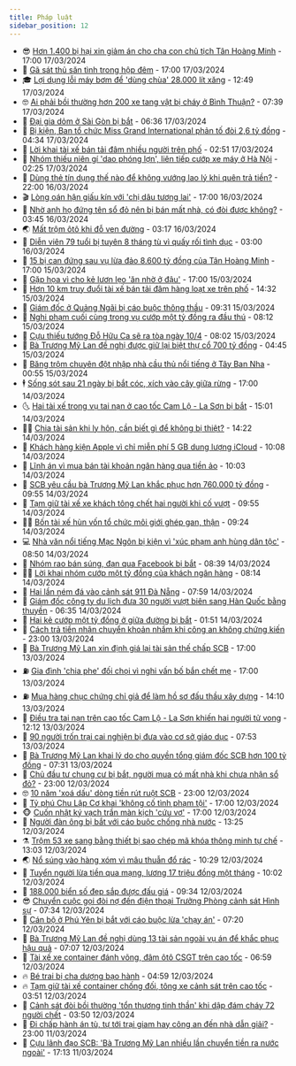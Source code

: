 ```yaml
---
title: Pháp luật
sidebar_position: 12
---
```


<!-- vnexpress-phap-luat:START -->
- 😎 [Hơn 1.400 bị hại xin giảm án cho cha con chủ tịch Tân Hoàng Minh](https://vnexpress.net/hon-1-400-bi-hai-xin-giam-nhe-cho-cha-con-chu-tich-tan-hoang-minh-4722606.html) - 17:00 17/03/2024
- 🥰 [Gã sát thủ săn tình trong hộp đêm](https://vnexpress.net/ga-sat-thu-san-tinh-trong-hop-dem-4720685.html) - 17:00 17/03/2024
- 🎓 [Lợi dụng lỗi máy bơm để &#39;dùng chùa&#39; 28.000 lít xăng](https://vnexpress.net/loi-dung-loi-may-bom-de-dung-chua-28-000-lit-xang-4723284.html) - 12:49 17/03/2024
- 🤓 [Ai phải bồi thường hơn 200 xe tang vật bị cháy ở Bình Thuận?](https://vnexpress.net/ai-phai-boi-thuong-hon-200-xe-tang-vat-bi-chay-o-binh-thuan-4723262.html) - 07:39 17/03/2024
- 🎊 [Đại gia dỏm ở Sài Gòn bị bắt](https://vnexpress.net/dai-gia-dom-o-sai-gon-bi-bat-4723278.html) - 06:36 17/03/2024
- 🙉 [Bị kiện, Ban tổ chức Miss Grand International phản tố đòi 2,6 tỷ đồng](https://vnexpress.net/bi-kien-ban-to-chuc-miss-grand-international-phan-to-doi-2-6-ty-dong-4723244.html) - 04:34 17/03/2024
- 🤡 [Lời khai tài xế bán tải đâm nhiều người trên phố](https://video.vnexpress.net/loi-khai-tai-xe-ban-tai-dam-nhieu-nguoi-tren-pho-4723160.html) - 02:51 17/03/2024
- 🗽 [Nhóm thiếu niên gí &#39;dao phóng lợn&#39;, liên tiếp cướp xe máy ở Hà Nội](https://vnexpress.net/nhom-thieu-nien-gi-dao-phong-lon-lien-tiep-cuop-xe-may-o-ha-noi-4723153.html) - 02:25 17/03/2024
- 🌋 [Dùng thẻ tín dụng thế nào để không vướng lao lý khi quên trả tiền?](https://vnexpress.net/dung-the-tin-dung-the-nao-de-khong-vuong-lao-ly-khi-quen-tra-tien-4723124.html) - 22:00 16/03/2024
- 🎬 [Lòng oán hận giấu kín với &#39;chị dâu tương lai&#39;](https://vnexpress.net/long-oan-han-giau-kin-voi-chi-dau-tuong-lai-4721324.html) - 17:00 16/03/2024
- 💯 [Nhờ anh họ đứng tên sổ đỏ nên bị bán mất nhà, có đòi được không?](https://vnexpress.net/nho-anh-ho-dung-ten-so-do-nen-bi-ban-mat-nha-co-doi-duoc-khong-4720875.html) - 03:45 16/03/2024
- 🌏 [Mất trộm ôtô khi đỗ ven đường](https://vnexpress.net/mat-trom-oto-khi-do-ven-duong-4722897.html) - 03:17 16/03/2024
- 🌊 [Diễn viên 79 tuổi bị tuyên 8 tháng tù vì quấy rối tình dục](https://vnexpress.net/dien-vien-79-tuoi-cua-squid-game-bi-tuyen-8-thang-tu-vi-quay-roi-tinh-duc-4722958.html) - 03:00 16/03/2024
- 💂 [15 bị can đứng sau vụ lừa đảo 8.600 tỷ đồng của Tân Hoàng Minh](https://vnexpress.net/15-bi-can-dung-sau-vu-lua-dao-8-600-ty-dong-cua-tan-hoang-minh-4721341.html) - 17:00 15/03/2024
- 🎡 [Gặp họa vì cho kẻ lươn lẹo &#39;ăn nhờ ở đậu&#39;](https://vnexpress.net/gap-hoa-vi-cho-ke-luon-leo-an-nho-o-dau-4720683.html) - 17:00 15/03/2024
- 🫶 [Hơn 10 km truy đuổi tài xế bán tải đâm hàng loạt xe trên phố](https://video.vnexpress.net/hon-10-km-truy-duoi-tai-xe-ban-tai-dam-hang-loat-xe-tren-pho-4722855.html) - 14:32 15/03/2024
- 🐲 [Giám đốc ở Quảng Ngãi bị cáo buộc thông thầu](https://vnexpress.net/giam-doc-o-quang-ngai-bi-cao-buoc-thong-thau-4722800.html) - 09:31 15/03/2024
- 🚀 [Nghi phạm cuối cùng trong vụ cướp một tỷ đồng ra đầu thú](https://vnexpress.net/nghi-pham-cuoi-cung-trong-vu-cuop-mot-ty-dong-ra-dau-thu-4722715.html) - 08:12 15/03/2024
- 🎊 [Cựu thiếu tướng Đỗ Hữu Ca sẽ ra tòa ngày 10/4](https://vnexpress.net/cuu-thieu-tuong-do-huu-ca-se-ra-toa-ngay-10-4-4722700.html) - 08:02 15/03/2024
- 🤗 [Bà Trương Mỹ Lan đề nghị được giữ lại biệt thự cổ 700 tỷ đồng](https://vnexpress.net/ba-truong-my-lan-de-nghi-duoc-giu-lai-biet-thu-co-700-ty-dong-4722626.html) - 04:45 15/03/2024
- 🗽 [Băng trộm chuyên đột nhập nhà cầu thủ nổi tiếng ở Tây Ban Nha](https://vnexpress.net/bang-trom-chuyen-dot-nhap-nha-cau-thu-noi-tieng-o-tay-ban-nha-4722458.html) - 00:55 15/03/2024
- 🕴 [Sống sót sau 21 ngày bị bắt cóc, xích vào cây giữa rừng](https://vnexpress.net/song-sot-sau-21-ngay-bi-bat-coc-xich-vao-cay-giua-rung-4721148.html) - 17:00 14/03/2024
- 🌜 [Hai tài xế trong vụ tai nạn ở cao tốc Cam Lộ - La Sơn bị bắt](https://vnexpress.net/hai-tai-xe-trong-vu-tai-nan-tren-cao-toc-cam-lo-la-son-bi-khoi-to-4722449.html) - 15:01 14/03/2024
- 🧑‍🏫 [Chia tài sản khi ly hôn, cần biết gì để không bị thiệt?](https://vnexpress.net/chia-tai-san-khi-ly-hon-can-biet-gi-de-khong-bi-thiet-4720923.html) - 14:22 14/03/2024
- 🦩 [Khách hàng kiện Apple vì chỉ miễn phí 5 GB dung lượng iCloud](https://vnexpress.net/khach-hang-kien-apple-vi-chi-mien-phi-5-gb-dung-luong-icloud-4722223.html) - 10:08 14/03/2024
- 💼 [Lĩnh án vì mua bán tài khoản ngân hàng qua tiền ảo](https://vnexpress.net/do-tu-vi-mua-ban-tai-khoan-ngan-hang-qua-tien-ao-4722336.html) - 10:03 14/03/2024
- 💫 [SCB yêu cầu bà Trương Mỹ Lan khắc phục hơn 760.000 tỷ đồng](https://vnexpress.net/scb-yeu-cau-ba-truong-my-lan-khac-phuc-hon-760-000-ty-dong-4722364.html) - 09:55 14/03/2024
- 🦅 [Tạm giữ tài xế xe khách tông chết hai người khi cố vượt](https://vnexpress.net/tam-giu-tai-xe-xe-khach-tong-chet-hai-nguoi-khi-co-vuot-4722339.html) - 09:55 14/03/2024
- 🧑‍💻 [Bốn tài xế hùn vốn tổ chức môi giới ghép gan, thận](https://vnexpress.net/bon-tai-xe-hun-von-to-chuc-moi-gioi-ghep-gan-than-4722269.html) - 09:24 14/03/2024
- 💻 [Nhà văn nổi tiếng Mạc Ngôn bị kiện vì &#39;xúc phạm anh hùng dân tộc&#39;](https://vnexpress.net/nha-van-noi-tieng-mac-ngon-bi-kien-vi-xuc-pham-anh-hung-dan-toc-4722231.html) - 08:50 14/03/2024
- 🤠 [Nhóm rao bán súng, đạn qua Facebook bị bắt](https://vnexpress.net/duong-day-rao-ban-sung-dan-qua-facebook-bi-bat-4722288.html) - 08:39 14/03/2024
- 🧑‍🏫 [Lời khai nhóm cướp một tỷ đồng của khách ngân hàng](https://video.vnexpress.net/loi-khai-nhom-cuop-mot-ty-dong-cua-khach-ngan-hang-4722265.html) - 08:14 14/03/2024
- 🌈 [Hai lần ném đá vào cảnh sát 911 Đà Nẵng](https://vnexpress.net/hai-lan-nem-da-vao-canh-sat-911-da-nang-4722264.html) - 07:59 14/03/2024
- 🌮 [Giám đốc công ty du lịch đưa 30 người vượt biên sang Hàn Quốc bằng thuyền](https://vnexpress.net/giam-doc-cong-ty-du-lich-dua-30-nguoi-vuot-bien-sang-han-quoc-bang-thuyen-4722213.html) - 06:35 14/03/2024
- 🐲 [Hai kẻ cướp một tỷ đồng ở giữa đường bị bắt](https://vnexpress.net/hai-ke-cuop-mot-ty-dong-o-giua-duong-bi-bat-4722051.html) - 01:51 14/03/2024
- 🧰 [Cách trả tiền nhận chuyển khoản nhầm khi công an không chứng kiến](https://vnexpress.net/cach-tra-tien-nhan-chuyen-khoan-nham-khi-cong-an-khong-chung-kien-4721424.html) - 23:00 13/03/2024
- 💄 [Bà Trương Mỹ Lan xin định giá lại tài sản thế chấp SCB](https://vnexpress.net/ba-truong-my-lan-xin-dinh-gia-lai-tai-san-the-chap-scb-4721949.html) - 17:00 13/03/2024
- ⛽️ [Gia đình &#39;chia phe&#39; đối chọi vì nghi vấn bố bắn chết mẹ](https://vnexpress.net/gia-dinh-chia-phe-doi-choi-vi-nghi-van-bo-ban-chet-me-4721151.html) - 17:00 13/03/2024
- ⛽️ [Mua hàng chục chứng chỉ giả để làm hồ sơ đấu thầu xây dựng](https://vnexpress.net/mua-hang-chuc-chung-chi-gia-de-lam-ho-so-dau-thau-xay-dung-4721975.html) - 14:10 13/03/2024
- 💂 [Điều tra tai nạn trên cao tốc Cam Lộ - La Sơn khiến hai người tử vong](https://vnexpress.net/dieu-tra-tai-nan-tren-cao-toc-cam-lo-la-son-khien-hai-nguoi-tu-vong-4721295.html) - 12:12 13/03/2024
- 🤔 [90 người trốn trại cai nghiện bị đưa vào cơ sở giáo dục](https://vnexpress.net/90-nguoi-tron-trai-cai-nghien-bi-dua-vao-co-so-giao-duc-4721815.html) - 07:53 13/03/2024
- 🧐 [Bà Trương Mỹ Lan khai lý do cho quyền tổng giám đốc SCB hơn 100 tỷ đồng](https://vnexpress.net/ba-truong-my-lan-khai-ly-do-cho-quyen-tong-giam-doc-scb-hon-100-ty-dong-4721796.html) - 07:31 13/03/2024
- 🎃 [Chủ đầu tư chung cư bị bắt, người mua có mất nhà khi chưa nhận sổ đỏ?](https://vnexpress.net/chu-dau-tu-chung-cu-bi-bat-nguoi-mua-co-mat-nha-khi-chua-nhan-so-do-4721378.html) - 23:00 12/03/2024
- 🤓 [10 năm &#39;xoá dấu&#39; dòng tiền rút ruột SCB](https://vnexpress.net/10-nam-xoa-dau-dong-tien-rut-ruot-scb-4720689.html) - 23:00 12/03/2024
- 💃 [Tỷ phú Chu Lập Cơ khai &#39;không cố tình phạm tội&#39;](https://vnexpress.net/ty-phu-chu-lap-co-khai-khong-co-tinh-pham-toi-4721533.html) - 17:00 12/03/2024
- 🐵 [Cuốn nhật ký vạch trần màn kịch &#39;cứu vợ&#39;](https://vnexpress.net/cuon-nhat-ky-vach-tran-man-kich-cuu-vo-4720682.html) - 17:00 12/03/2024
- 🤖 [Người đàn ông bị bắt với cáo buộc chống nhà nước](https://vnexpress.net/nguoi-dan-ong-bi-bat-voi-cao-buoc-chong-nha-nuoc-4721540.html) - 13:25 12/03/2024
- ⚗️ [Trộm 53 xe sang bằng thiết bị sao chép mã khóa thông minh tự chế](https://vnexpress.net/trom-53-xe-sang-bang-thiet-bi-sao-chep-ma-khoa-thong-minh-tu-che-4721513.html) - 13:03 12/03/2024
- 🌏 [Nổ súng vào hàng xóm vì mâu thuẫn đổ rác](https://vnexpress.net/no-sung-vao-hang-xom-vi-mau-thuan-do-rac-4721493.html) - 10:29 12/03/2024
- 🦆 [Tuyển người lừa tiền qua mạng, lương 17 triệu đồng một tháng](https://vnexpress.net/tuyen-nguoi-lua-tien-qua-mang-luong-17-trieu-dong-mot-thang-4721478.html) - 10:02 12/03/2024
- 🐎 [188.000 biển số đẹp sắp được đấu giá](https://vnexpress.net/188-000-bien-so-dep-sap-duoc-dau-gia-4721426.html) - 09:34 12/03/2024
- 😎 [Chuyển cuộc gọi đòi nợ đến điện thoại Trưởng Phòng cảnh sát Hình sự](https://vnexpress.net/chuyen-cuoc-goi-vao-so-truong-phong-canh-sat-hinh-su-de-hu-doa-4721360.html) - 07:34 12/03/2024
- 💪 [Cán bộ ở Phú Yên bị bắt với cáo buộc lừa &#39;chạy án&#39;](https://vnexpress.net/can-bo-o-phu-yen-bi-bat-voi-cao-buoc-lua-chay-an-4721361.html) - 07:20 12/03/2024
- 🤡 [Bà Trương Mỹ Lan đề nghị dùng 13 tài sản ngoài vụ án để khắc phục hậu quả](https://vnexpress.net/ba-truong-my-lan-de-nghi-dung-13-tai-san-ngoai-vu-an-de-khac-phuc-hau-qua-4721373.html) - 07:07 12/03/2024
- 🌁 [Tài xế xe container đánh võng, đâm ôtô CSGT trên cao tốc](https://video.vnexpress.net/tai-xe-xe-container-danh-vong-dam-oto-csgt-tren-cao-toc-4721370.html) - 06:59 12/03/2024
- 🔥 [Bé trai bị cha dượng bạo hành](https://vnexpress.net/be-trai-bi-cha-duong-bao-hanh-4721330.html) - 04:59 12/03/2024
- 🔥 [Tạm giữ tài xế container chống đối, tông xe cảnh sát trên cao tốc](https://vnexpress.net/tam-giu-tai-xe-container-chong-doi-tong-xe-canh-sat-tren-cao-toc-4721285.html) - 03:51 12/03/2024
- 👺 [Cảnh sát đòi bồi thường &#39;tổn thương tinh thần&#39; khi dập đám cháy 72 người chết](https://vnexpress.net/canh-sat-doi-boi-thuong-ton-thuong-tinh-than-khi-dap-dam-chay-72-nguoi-chet-4721100.html) - 03:50 12/03/2024
- 🎊 [Đi chấp hành án tù, tự tới trại giam hay công an đến nhà dẫn giải?](https://vnexpress.net/di-chap-hanh-an-tu-tu-toi-trai-giam-hay-cong-an-den-nha-dan-giai-4720917.html) - 23:00 11/03/2024
- 🎊 [Cựu lãnh đạo SCB: &#39;Bà Trương Mỹ Lan nhiều lần chuyển tiền ra nước ngoài&#39;](https://vnexpress.net/cuu-lanh-dao-scb-ba-truong-my-lan-nhieu-lan-chuyen-tien-ra-nuoc-ngoai-4721098.html) - 17:13 11/03/2024<!-- vnexpress-phap-luat:END -->
